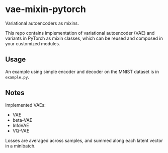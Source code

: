 # vae-mixin-pytorch

Variational autoencoders as mixins.

This repo contains implementation of variational autoencoder (VAE) and variants in PyTorch as mixin classes, which can be reused and composed in your customized modules.

## Usage

An example using simple encoder and decoder on the MNIST dataset is in `example.py`.

## Notes

Implemented VAEs:
- VAE
- beta-VAE
- InfoVAE
- VQ-VAE

Losses are averaged across samples, and summed along each latent vector in a minibatch.
